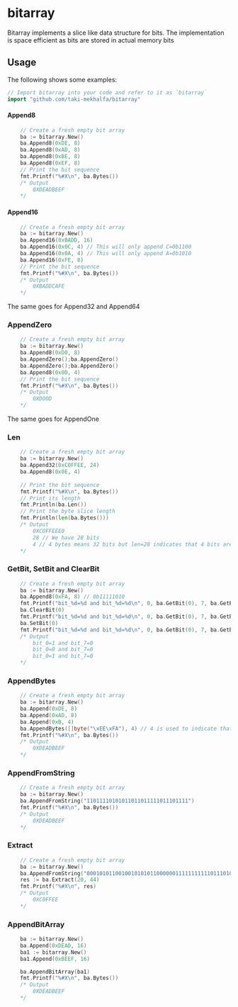 # bitarray

Bitarray implements a slice like data structure for bits. The implementation is space efficient as bits are stored in actual memory bits

## Usage
The following shows some examples:
```go
// Import bitarray into your code and refer to it as `bitarray`
import "github.com/taki-mekhalfa/bitarray"
```
#### Append8 
```go
    // Create a fresh empty bit array
    ba := bitarray.New()
    ba.Append8(0xDE, 8)
    ba.Append8(0xAD, 8)
    ba.Append8(0xBE, 8)
    ba.Append8(0xEF, 8)
    // Print the bit sequence
    fmt.Printf("%#X\n", ba.Bytes())
    /* Output
        0XDEADBEEF
    */
```
#### Append16
```go
    // Create a fresh empty bit array
    ba := bitarray.New()
    ba.Append16(0xBADD, 16)
    ba.Append16(0x0C, 4) // This will only append C=0b1100
    ba.Append16(0x0A, 4) // This will only append A=0b1010
    ba.Append16(0xFE, 8)
    // Print the bit sequence
    fmt.Printf("%#X\n", ba.Bytes())
    /* Output
        0XBADDCAFE
    */
```

The same goes for Append32 and Append64

### AppendZero
```go
    // Create a fresh empty bit array
    ba := bitarray.New()
    ba.Append8(0xD0, 8)
    ba.AppendZero();ba.AppendZero()
    ba.AppendZero();ba.AppendZero()
    ba.Append8(0x0D, 4)
    // Print the bit sequence
    fmt.Printf("%#X\n", ba.Bytes())
    /* Output
        0XDOOD
    */
```
The same goes for AppendOne

### Len
```go
    // Create a fresh empty bit array
    ba := bitarray.New()
    ba.Append32(0xC0FFEE, 24)
    ba.Append8(0x0E, 4)
    
    // Print the bit sequence
    fmt.Printf("%#X\n", ba.Bytes())
    // Print its length
    fmt.Println(ba.Len())
    // Print the byte slice length
    fmt.Println(len(ba.Bytes()))
    /* Output
        0XCOFFEEE0
        28 // We have 28 bits
        4 // 4 bytes means 32 bits but len=28 indicates that 4 bits are empty
    */
```

### GetBit, SetBit and ClearBit
```go
    // Create a fresh empty bit array
    ba := bitarray.New()
    ba.Append8(0xFA, 8) // 0b11111010
    fmt.Printf("bit_%d=%d and bit_%d=%d\n", 0, ba.GetBit(0), 7, ba.GetBit(7))
    ba.ClearBit(0)
    fmt.Printf("bit_%d=%d and bit_%d=%d\n", 0, ba.GetBit(0), 7, ba.GetBit(7))
    ba.SetBit(0)
    fmt.Printf("bit_%d=%d and bit_%d=%d\n", 0, ba.GetBit(0), 7, ba.GetBit(7))
    /* Output
        bit_0=1 and bit_7=0
        bit_0=0 and bit_7=0
        bit_0=1 and bit_7=0
    */
```
### AppendBytes
```go
    // Create a fresh empty bit array
    ba := bitarray.New()
    ba.Append(0xDE, 8)
    ba.Append(0xAD, 8)
    ba.Append(0xB, 4)
    ba.AppendBytes([]byte("\xEE\xFA"), 4) // 4 is used to indicate that there are 4 padding bits
    fmt.Printf("%#X\n", ba.Bytes())
    /* Output
        0XDEADBEEF
    */
```
### AppendFromString
```go
    // Create a fresh empty bit array
    ba := bitarray.New()
    ba.AppendFromString("11011110101011011011111011101111")
    fmt.Printf("%#X\n", ba.Bytes())
    /* Output
        0XDEADBEEF
    */
```

### Extract
```go
    // Create a fresh empty bit array
    ba := bitarray.New()
    ba.AppendFromString("00010101100100101010110000001111111111101110101010101001001010")
    res := ba.Extract(20, 44)
    fmt.Printf("%#X\n", res)
    /* Output
        0XC0FFEE
    */
```
### AppendBitArray
```go
    ba := bitarray.New()
	ba.Append(0xDEAD, 16)
	ba1 := bitarray.New()
	ba1.Append(0xBEEF, 16)

	ba.AppendBitArray(ba1)
    fmt.Printf("%#X\n", ba.Bytes())
    /* Output
        0XDEADBEEF
    */
```